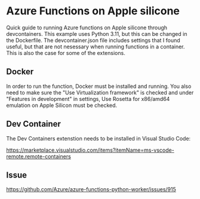 # Azure Functions on Apple silicone

Quick guide to running Azure functions on Apple silicone through devcontainers. This example uses Python 3.11, but this can be changed in the Dockerfile.
The devcontainer.json file includes settings that I found useful, but that are not nesessary when running functions in a container. This is also the case for some of the extensions.

## Docker
In order to run the function, Docker must be installed and running. You also need to make sure the "Use Virtualization framework" is checked and under "Features in development" in settings, Use Rosetta for x86/amd64 emulation on Apple Silicon must be checked. 

## Dev Container
The Dev Containers extenstion needs to be installed in Visual Studio Code:

https://marketplace.visualstudio.com/items?itemName=ms-vscode-remote.remote-containers

## Issue

https://github.com/Azure/azure-functions-python-worker/issues/915